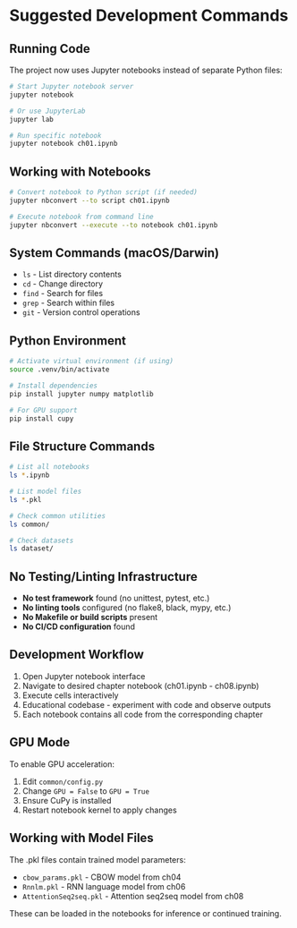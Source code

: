 # Suggested Development Commands

## Running Code
The project now uses Jupyter notebooks instead of separate Python files:

```bash
# Start Jupyter notebook server
jupyter notebook

# Or use JupyterLab
jupyter lab

# Run specific notebook
jupyter notebook ch01.ipynb
```

## Working with Notebooks
```bash
# Convert notebook to Python script (if needed)
jupyter nbconvert --to script ch01.ipynb

# Execute notebook from command line
jupyter nbconvert --execute --to notebook ch01.ipynb
```

## System Commands (macOS/Darwin)
- `ls` - List directory contents
- `cd` - Change directory  
- `find` - Search for files
- `grep` - Search within files
- `git` - Version control operations

## Python Environment
```bash
# Activate virtual environment (if using)
source .venv/bin/activate

# Install dependencies
pip install jupyter numpy matplotlib

# For GPU support
pip install cupy
```

## File Structure Commands
```bash
# List all notebooks
ls *.ipynb

# List model files
ls *.pkl

# Check common utilities
ls common/

# Check datasets
ls dataset/
```

## No Testing/Linting Infrastructure
- **No test framework** found (no unittest, pytest, etc.)
- **No linting tools** configured (no flake8, black, mypy, etc.)
- **No Makefile or build scripts** present
- **No CI/CD configuration** found

## Development Workflow
1. Open Jupyter notebook interface
2. Navigate to desired chapter notebook (ch01.ipynb - ch08.ipynb)
3. Execute cells interactively
4. Educational codebase - experiment with code and observe outputs
5. Each notebook contains all code from the corresponding chapter

## GPU Mode
To enable GPU acceleration:
1. Edit `common/config.py`
2. Change `GPU = False` to `GPU = True`
3. Ensure CuPy is installed
4. Restart notebook kernel to apply changes

## Working with Model Files
The .pkl files contain trained model parameters:
- `cbow_params.pkl` - CBOW model from ch04
- `Rnnlm.pkl` - RNN language model from ch06  
- `AttentionSeq2seq.pkl` - Attention seq2seq model from ch08

These can be loaded in the notebooks for inference or continued training.